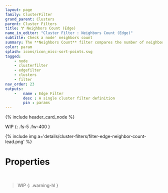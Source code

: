 ```yaml
---
layout: page
family: ClusterFilter
grand_parent: Clusters
parent: Cluster Filters
title: 🝖 Neighbors Count (Edge)
name_in_editor: "Cluster Filter : Neighbors Count (Edge)"
subtitle: Check a node' neighbors count
summary: The **Neighbors Count** filter compares the number of neighbors of each endpoints against a specified threhsold.
color: param
splash: icons/icon_misc-sort-points.svg
tagged: 
    - node
    - clusterfilter
    - edgefilter
    - clusters
    - filter
nav_order: 23
outputs:
    -   name : Edge Filter
        desc : A single cluster filter definition
        pin : params
---
```


{% include header_card_node %}

WIP
{: .fs-5 .fw-400 } 

{% include img a='details/cluster-filters/filter-edge-neighbor-count-lead.png' %}

# Properties
<br>

> WIP
{: .warning-hl }